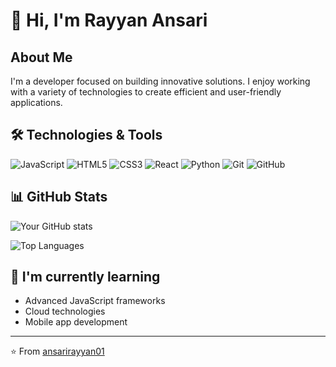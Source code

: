 # 👋 Hi, I'm Rayyan Ansari

## About Me
I'm a developer focused on building innovative solutions. I enjoy working with a variety of technologies to create efficient and user-friendly applications.

## 🛠️ Technologies & Tools
![JavaScript](https://img.shields.io/badge/-JavaScript-F7DF1E?style=flat-square&logo=javascript&logoColor=black)
![HTML5](https://img.shields.io/badge/-HTML5-E34F26?style=flat-square&logo=html5&logoColor=white)
![CSS3](https://img.shields.io/badge/-CSS3-1572B6?style=flat-square&logo=css3&logoColor=white)
![React](https://img.shields.io/badge/-React-61DAFB?style=flat-square&logo=react&logoColor=black)
![Python](https://img.shields.io/badge/-Python-3776AB?style=flat-square&logo=python&logoColor=white)
![Git](https://img.shields.io/badge/-Git-F05032?style=flat-square&logo=git&logoColor=white)
![GitHub](https://img.shields.io/badge/-GitHub-181717?style=flat-square&logo=github&logoColor=white)

## 📊 GitHub Stats
![Your GitHub stats](https://github-readme-stats.vercel.app/api?username=ansarirayyan01&show_icons=true&theme=radical)

![Top Languages](https://github-readme-stats.vercel.app/api/top-langs/?username=ansarirayyan01&layout=compact&theme=radical)

## 🌱 I'm currently learning
- Advanced JavaScript frameworks
- Cloud technologies
- Mobile app development

---

⭐️ From [ansarirayyan01](https://github.com/ansarirayyan01)
